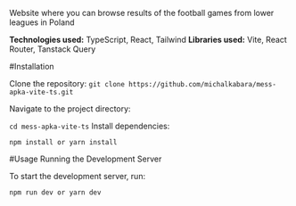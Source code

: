 Website where you can browse results of the football games from lower leagues in Poland

**Technologies used:** TypeScript, React, Tailwind
**Libraries used:** Vite, React Router, Tanstack Query

#Installation

Clone the repository:
`git clone https://github.com/michalkabara/mess-apka-vite-ts.git`

Navigate to the project directory:

`cd mess-apka-vite-ts`
Install dependencies:

`npm install
or
yarn install`

#Usage
Running the Development Server

To start the development server, run:

`npm run dev
or
yarn dev`
